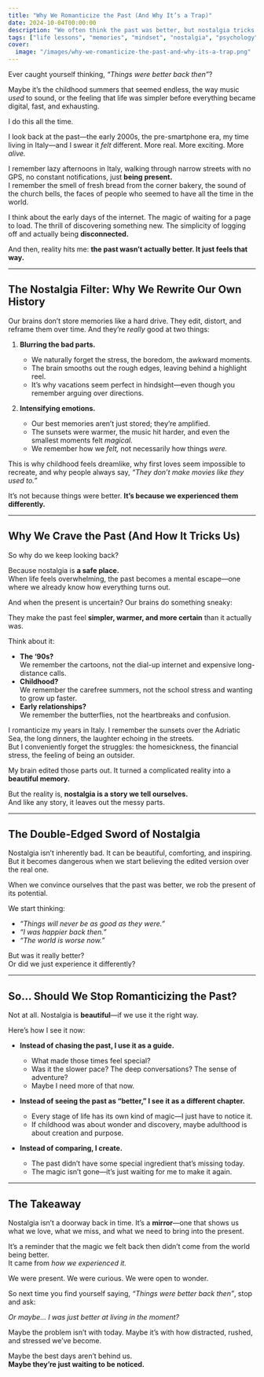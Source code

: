 ```yaml
---
title: "Why We Romanticize the Past (And Why It’s a Trap)"
date: 2024-10-04T00:00:00
description: "We often think the past was better, but nostalgia tricks us. Discover why we romanticize the past and how to appreciate the present."
tags: ["life lessons", "memories", "mindset", "nostalgia", "psychology", "self-awareness"]
cover:
  image: "/images/why-we-romanticize-the-past-and-why-its-a-trap.png"
---
```

Ever caught yourself thinking, *“Things were better back then”*?

Maybe it’s the childhood summers that seemed endless, the way music *used* to sound, or the feeling that life was simpler before everything became digital, fast, and exhausting.

I do this all the time.

I look back at the past—the early 2000s, the pre-smartphone era, my time living in Italy—and I swear it *felt* different. More real. More exciting. More *alive.*

I remember lazy afternoons in Italy, walking through narrow streets with no GPS, no constant notifications, just **being present.**  
I remember the smell of fresh bread from the corner bakery, the sound of the church bells, the faces of people who seemed to have all the time in the world.

I think about the early days of the internet. The magic of waiting for a page to load. The thrill of discovering something new. The simplicity of logging off and actually being **disconnected.**

And then, reality hits me: **the past wasn’t actually better. It just feels that way.**

---

## **The Nostalgia Filter: Why We Rewrite Our Own History**

Our brains don’t store memories like a hard drive. They edit, distort, and reframe them over time. And they’re *really* good at two things:

1. **Blurring the bad parts.**  
   - We naturally forget the stress, the boredom, the awkward moments.  
   - The brain smooths out the rough edges, leaving behind a highlight reel.  
   - It’s why vacations seem perfect in hindsight—even though you remember arguing over directions.  

2. **Intensifying emotions.**  
   - Our best memories aren’t just stored; they’re amplified.  
   - The sunsets were warmer, the music hit harder, and even the smallest moments felt *magical.*  
   - We remember how we *felt,* not necessarily how things *were.*  

This is why childhood feels dreamlike, why first loves seem impossible to recreate, and why people always say, *“They don’t make movies like they used to.”*

It’s not because things were better. **It’s because we experienced them differently.**  

---

## **Why We Crave the Past (And How It Tricks Us)**

So why do we keep looking back?

Because nostalgia is **a safe place.**  
When life feels overwhelming, the past becomes a mental escape—one where we already know how everything turns out.  

And when the present is uncertain? Our brains do something sneaky:

They make the past feel **simpler, warmer, and more certain** than it actually was.  

Think about it:

- **The ‘90s?**  
  We remember the cartoons, not the dial-up internet and expensive long-distance calls.  
- **Childhood?**  
  We remember the carefree summers, not the school stress and wanting to grow up faster.  
- **Early relationships?**  
  We remember the butterflies, not the heartbreaks and confusion.  

I romanticize my years in Italy. I remember the sunsets over the Adriatic Sea, the long dinners, the laughter echoing in the streets.  
But I conveniently forget the struggles: the homesickness, the financial stress, the feeling of being an outsider.  

My brain edited those parts out. It turned a complicated reality into a **beautiful memory.**  

But the reality is, **nostalgia is a story we tell ourselves.**  
And like any story, it leaves out the messy parts.

---

## **The Double-Edged Sword of Nostalgia**

Nostalgia isn’t inherently bad. It can be beautiful, comforting, and inspiring.  
But it becomes dangerous when we start believing the edited version over the real one.  

When we convince ourselves that the past was better, we rob the present of its potential.  

We start thinking:  
- *“Things will never be as good as they were.”*  
- *“I was happier back then.”*  
- *“The world is worse now.”*  

But was it really better?  
Or did we just experience it differently?  

---

## **So... Should We Stop Romanticizing the Past?**

Not at all. Nostalgia is **beautiful**—if we use it the right way.

Here’s how I see it now:

- **Instead of chasing the past, I use it as a guide.**  
  - What made those times feel special?  
  - Was it the slower pace? The deep conversations? The sense of adventure?  
  - Maybe I need more of that now.  

- **Instead of seeing the past as “better,” I see it as a different chapter.**  
  - Every stage of life has its own kind of magic—I just have to notice it.  
  - If childhood was about wonder and discovery, maybe adulthood is about creation and purpose.  

- **Instead of comparing, I create.**  
  - The past didn’t have some special ingredient that’s missing today.  
  - The magic isn’t gone—it’s just waiting for me to make it again.  

---

## **The Takeaway**

Nostalgia isn’t a doorway back in time. It’s a **mirror**—one that shows us what we love, what we miss, and what we need to bring into the present.  

It’s a reminder that the magic we felt back then didn’t come from the world being better.  
It came from *how we experienced it.*  

We were present. We were curious. We were open to wonder.  

So next time you find yourself saying, *“Things were better back then”*, stop and ask:

*Or maybe... I was just better at living in the moment?*  

Maybe the problem isn’t with today. Maybe it’s with how distracted, rushed, and stressed we’ve become.  

Maybe the best days aren’t behind us.  
**Maybe they’re just waiting to be noticed.** 